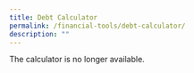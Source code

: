 ```yaml
---
title: Debt Calculator
permalink: /financial-tools/debt-calculator/
description: ""
---
```

The calculator is no longer available. 